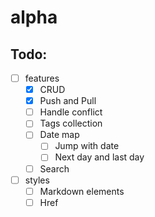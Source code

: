 # alpha


## Todo:

- [ ] features
  - [x] CRUD
  - [x] Push and Pull
  - [ ] Handle conflict
  - [ ] Tags collection
  - [ ] Date map
    - [ ] Jump with date
    - [ ] Next day and last day
  - [ ] Search
- [ ] styles
  - [ ] Markdown elements
  - [ ] Href